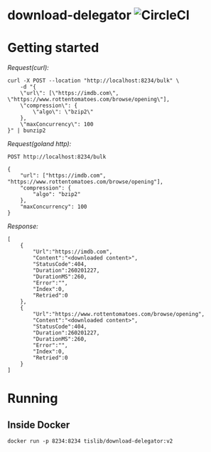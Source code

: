 download-delegator ![CircleCI](https://img.shields.io/circleci/build/github/tislib/download-delegator)
====

# Getting started

*Request(curl):*
```
curl -X POST --location "http://localhost:8234/bulk" \
    -d "{
    \"url\": [\"https://imdb.com\", \"https://www.rottentomatoes.com/browse/opening\"],
    \"compression\": {
        \"algo\": \"bzip2\"
    },
    \"maxConcurrency\": 100
}" | bunzip2
```

*Request(goland http):*
```
POST http://localhost:8234/bulk

{
    "url": ["https://imdb.com", "https://www.rottentomatoes.com/browse/opening"],
    "compression": {
        "algo": "bzip2"
    },
    "maxConcurrency": 100
}
```

*Response:*
```
[
    {
        "Url":"https://imdb.com",
        "Content":"<downloaded content>",
        "StatusCode":404,
        "Duration":260201227,
        "DurationMS":260,
        "Error":"",
        "Index":0,
        "Retried":0
    },
    {
        "Url":"https://www.rottentomatoes.com/browse/opening",
        "Content":"<downloaded content>",
        "StatusCode":404,
        "Duration":260201227,
        "DurationMS":260,
        "Error":"",
        "Index":0,
        "Retried":0
    }
]
```

# Running

## Inside Docker

```
docker run -p 8234:8234 tislib/download-delegator:v2
```
